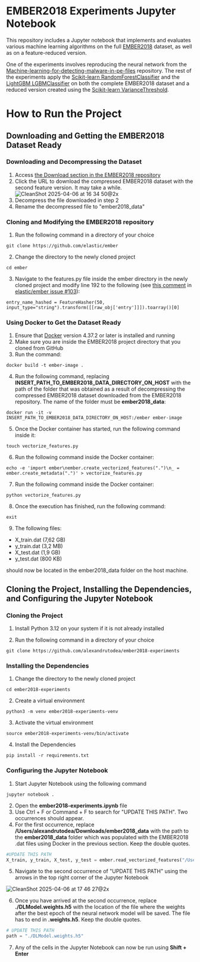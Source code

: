# EMBER2018 Experiments Jupyter Notebook
This repository includes a Jupyter notebook that implements and evaluates various machine learning algorithms on the full [EMBER2018](https://github.com/elastic/ember) dataset, as well as on a feature-reduced version.

One of the experiments involves reproducing the neural network from the [Machine-learning-for-detecting-malware-in-pe-files](https://github.com/CollinConnors/Machine-learning-for-detecting-malware-in-pe-files) repository. The rest of the experiments apply the [Scikit-learn RandomForestClassifier](https://scikit-learn.org/stable/modules/generated/sklearn.ensemble.RandomForestClassifier.html) and the [LightGBM LGBMClassifier](https://github.com/microsoft/LightGBM) on both the complete EMBER2018 dataset and a reduced version created using the [Scikit-learn VarianceThreshold](https://scikit-learn.org/stable/modules/generated/sklearn.feature_selection.VarianceThreshold.html).

# How to Run the Project

## Downloading and Getting the EMBER2018 Dataset Ready

### Downloading and Decompressing the Dataset

1. Access [the Download section in the EMBER2018 repository](https://github.com/elastic/ember/tree/master?tab=readme-ov-file#download)
2. Click the URL to download the compressed EMBER2018 dataset with the second feature version. It may take a while.
![CleanShot 2025-04-06 at 16 34 50@2x](https://github.com/user-attachments/assets/f97fa1a7-0db9-4354-97b1-4437e0a6fa28)
3. Decompress the file downloaded in step 2
4. Rename the decompressed file to "ember2018_data"

### Cloning and Modifying the EMBER2018 repository

1. Run the following command in a directory of your choice

```
git clone https://github.com/elastic/ember
```
 
2. Change the directory to the newly cloned project

```
cd ember
```

3. Navigate to the features.py file inside the ember directory in the newly cloned project and modify line 192 to the following (see [this comment](https://github.com/elastic/ember/issues/103#issuecomment-1623975101) in [elastic/ember issue #103](https://github.com/elastic/ember/issues/103)):

```
entry_name_hashed = FeatureHasher(50, input_type="string").transform([[raw_obj['entry']]]).toarray()[0]
```

### Using Docker to Get the Dataset Ready

1. Ensure that [Docker](https://www.docker.com) version 4.37.2 or later is installed and running
2. Make sure you are inside the EMBER2018 project directory that you cloned from GitHub
3. Run the command:
   
```
docker build -t ember-image .
```

4. Run the following command, replacing **INSERT_PATH_TO_EMBER2018_DATA_DIRECTORY_ON_HOST** with the path of the folder that was obtained as a result of decompressing the compressed EMBER2018 dataset downloaded from the EMBER2018 repository. The name of the folder must be **ember2018_data**:

```
docker run -it -v INSERT_PATH_TO_EMBER2018_DATA_DIRECTORY_ON_HOST:/ember ember-image
```

5. Once the Docker container has started, run the following command inside it:

```
touch vectorize_features.py
```

6. Run the following command inside the Docker container:


```
echo -e 'import ember\nember.create_vectorized_features(".")\n_ = ember.create_metadata(".")' > vectorize_features.py
```

7. Run the following command inside the Docker container:

```
python vectorize_features.py
```

8. Once the execution has finished, run the following command:

```
exit
```

9. The following files:
- X_train.dat (7,62 GB)
- y_train.dat (3,2 MB)
- X_test.dat (1,9 GB)
- y_test.dat (800 KB)

should now be located in the ember2018_data folder on the host machine.

## Cloning the Project, Installing the Dependencies, and Configuring the Jupyter Notebook

### Cloning the Project

1. Install Python 3.12 on your system if it is not already installed

2. Run the following command in a directory of your choice

```
git clone https://github.com/alexandrutodea/ember2018-experiments
```

### Installing the Dependencies

1. Change the directory to the newly cloned project

```
cd ember2018-experiments
```

2. Create a virtual environment

```
python3 -m venv ember2018-experiments-venv
```

3. Activate the virtual environment

```
source ember2018-experiments-venv/bin/activate
```

4. Install the Dependencies

```
pip install -r requirements.txt
```

### Configuring the Jupyter Notebook

1. Start Jupyter Notebook using the following command

```
jupyter notebook .
```

2. Open the **ember2018-experiments.ipynb** file
3. Use Ctrl + F or Command + F to search for "UPDATE THIS PATH". Two occurrences should appear.
4. For the first occurrence, replace **/Users/alexandrutodea/Downloads/ember2018_data** with the path to the **ember2018_data** folder which was populated with the EMBER2018 .dat files using Docker in the previous section. Keep the double quotes.

```python
#UPDATE THIS PATH
X_train, y_train, X_test, y_test = ember.read_vectorized_features("/Users/alexandrutodea/Downloads/ember2018_data")
```
5. Navigate to the second occurrence of "UPDATE THIS PATH" using the arrows in the top right corner of the Jupyter Notebook

![CleanShot 2025-04-06 at 17 46 27@2x](https://github.com/user-attachments/assets/31369912-0d60-4eb0-a77e-0aca82342011)

6. Once you have arrived at the second occurrence, replace **./DLModel.weights.h5** with the location of the file where the weights after the best epoch of the neural network model will be saved. The file has to end in **.weights.h5**. Keep the double quotes.

```python
# UPDATE THIS PATH
path = "./DLModel.weights.h5"
```

7. Any of the cells in the Jupyter Notebook can now be run using **Shift + Enter**

